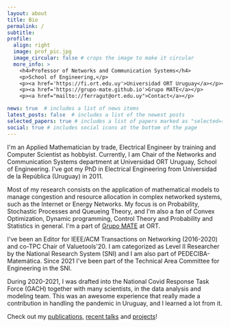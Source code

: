 ```yaml
---
layout: about
title: Bio
permalink: /
subtitle:
profile:
  align: right
  image: prof_pic.jpg
  image_circular: false # crops the image to make it circular
  more_info: >
    <h4>Professor of Networks and Communication Systems</h4>
    <p>School of Engineering,</p>
    <p><a href='https://fi.ort.edu.uy'>Universidad ORT Uruguay</a></p><br />
    <p><a href='https://grupo-mate.github.io'>Grupo MATE</a></p>
    <p><a href="mailto://ferragut@ort.edu.uy">Contact</a></p>

news: true  # includes a list of news items
latest_posts: false  # includes a list of the newest posts
selected_papers: true # includes a list of papers marked as "selected={true}"
social: true # includes social icons at the bottom of the page
---
```


I'm an Applied Mathematician by trade, Electrical Engineer by training and Computer Scientist as hobbyist. Currently, I am Chair of the Networks and Communication Systems department at Universidad ORT Uruguay, School of Engineering. I've got my PhD in Electrical Engineering from Universidad de la República (Uruguay) in 2011.

Most of my research consists on the application of mathematical models to manage congestion and resource allocation in complex networked systems, such as the Internet or Energy Networks. My focus is on Probability, Stochastic Processes and Queueing Theory, and I'm also a fan of Convex Optimization, Dynamic programming, Control Theory and Probability and Statistics in general. I'm a part of [Grupo MATE](https://grupo-mate.github.io) at ORT.

I've been an Editor for IEEE/ACM Transactions on Networking (2016-2020) and co-TPC Chair of Valuetools'20. I am categorized as Level II Researcher by the National Research System (SNI) and I am also part of PEDECIBA-Matemática. Since 2021 I've been part of the Technical Area Committee for Engineering in the SNI.

During 2020-2021, I was drafted into the National Covid Response Task Force (GACH) together with many scientists, in the data analysis and modeling team. This was an awesome experience that really made a contribution in handling the pandemic in Uruguay, and I learned a lot from it.

Check out my [publications](/publications/), [recent talks](/talks/) and [projects](/projects/)!
